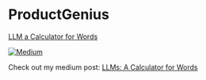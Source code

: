 # ProductGenius

[LLM a Calculator for Words](https://medium.com/the-modern-scientist/large-language-models-a-calculator-for-words-7ab4099d0cc9)

[![Medium](https://img.shields.io/discord/1192334452110659664?label=Medium)](https://medium.com/the-modern-scientist/large-language-models-a-calculator-for-words-7ab4099d0cc9)

Check out my medium post: [LLMs: A Calculator for Words](https://medium.com/the-modern-scientist/large-language-models-a-calculator-for-words-7ab4099d0cc9)
